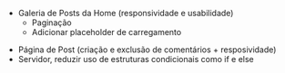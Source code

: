  + Galeria de Posts da Home (responsividade e usabilidade)
   + Paginação
   - Adicionar placeholder de carregamento 

  
 - Página de Post (criação e exclusão de comentários + resposividade)
 - Servidor, reduzir uso de estruturas condicionais como if e else
 